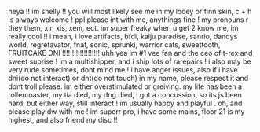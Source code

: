 heya !! im shelly !! you will most likely see me in my looey or finn skin, c + h is always welcome ! ppl please int with me, anythings fine ! my pronouns r they them, xir, xis, xem, ect. im super freaky when u get 2 know me, im really cool !! i mean, i love artifacts, bfdi, kaiju paradise, sanrio, dandys world, regretavator, fnaf, sonic, sprunki, warrior cats, sweettooth, FRUITCAKE DNI !!!!!!!!!!!!!!!!!!! uhh yea im #1 vee fan and the ceo of t-rex and sweet suprise ! im a multishipper, and i ship lots of rarepairs ! i also may be very rude sometimes, dont mind me ! i have anger issues, also if i have dni(do not interact) or dnt(do not touch) in my name, please respect it and dont troll please. im either overstimulated or greiving. my life has been a rollercoaster, my tia died, my dog died, i got a concussion, so its js been hard. but either way, still interact ! im usually happy and playful . oh, and please play dw with me ! im superr pro, i have some mains, floor 21 is my highest, and also friend my disc !!
